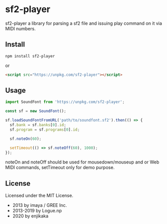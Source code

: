 # sf2-player

sf2-player a library for parsing a sf2 file and issuing play command on it via MIDI numbers.

## Install

```
npm install sf2-player
```

or

```html
<script src="https://unpkg.com/sf2-player"></script>
```

## Usage

```js
import SoundFont from 'https://unpkg.com/sf2-player';

const sf = new SoundFont();

sf.loadSoundFontFromURL('path/to/soundfont.sf2').then(() => {
  sf.bank = sf.banks[0].id;
  sf.program = sf.programs[0].id;

  sf.noteOn(60);

  setTimeout(() => sf.noteOff(60), 1000);
});
```

noteOn and noteOff should be used for mousedown/mouseup and or Web MIDI commands, setTimeout only for demo purpose.

## License

Licensed under the MIT License.

* 2013      by imaya / GREE Inc.
* 2013-2019 by Logue.np
* 2020      by enjikaka
